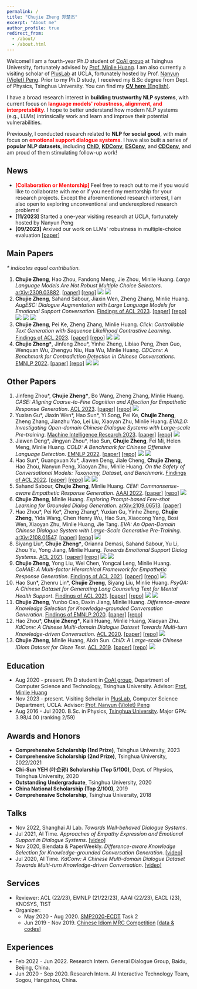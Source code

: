 ```yaml
---
permalink: /
title: "Chujie Zheng 郑楚杰"
excerpt: "About me"
author_profile: true
redirect_from: 
  - /about/
  - /about.html
---
```


Welcome! I am a fourth-year Ph.D student of [CoAI group](http://coai.cs.tsinghua.edu.cn/) at Tsinghua University, fortunately advised by [Prof. Minlie Huang](http://coai.cs.tsinghua.edu.cn/hml/). I am also currently a visiting scholar of [PlusLab](https://vnpeng.net/) at UCLA, fortunately hosted by Prof. [Nanyun (Violet) Peng](https://vnpeng.net/). Prior to my Ph.D study, I received my B.Sc degree from Dept. of Physics, Tsinghua University. You can find my [**CV here** (English)](./cv_chujie_en.pdf).

I have a broad research interest in **building trustworthy NLP systems**, with current focus on **<font color=red>language models' robustness, alignment, and interpretability</font>**. I hope to better understand how modern NLP systems (e.g., LLMs) intrinsically work and learn and improve their potential vulnerabilities.

Previously, I conducted research related to **NLP for social good**, with main focus on **<font color=red>emotional support dialogue systems</font>**. I have also built a series of **popular NLP datasets**, including [**ChID**](https://github.com/thu-coai/ChID-Dataset), [**KDConv**](https://github.com/thu-coai/KdConv), [**ESConv**](https://github.com/thu-coai/Emotional-Support-Conversation), and [**CDConv**](https://github.com/thu-coai/CDConv), and am proud of them stimulating follow-up work!

## News

* **<font color=red>[Collaboration or Mentorship]</font>** Feel free to reach out to me if you would like to collaborate with me or if you need my mentorship for your research projects. Except the aforementioned research interest, I am also open to exploring unconventional and underexplored research problems!
* **[11/2023]** Started a one-year visiting research at UCLA, fortunately hosted by Nanyun Peng
* **[09/2023]** Arxived our work on LLMs' robustness in multiple-choice evaluation [[paper]](https://arxiv.org/abs/2309.03882)

## Main Papers

*\* indicates equal contribution.*

1. **Chujie Zheng**, Hao Zhou, Fandong Meng, Jie Zhou, Minlie Huang. *Large Language Models Are Not Robust Multiple Choice Selectors*. <u>arXiv:2309.03882</u>. [[paper]](https://arxiv.org/abs/2309.03882) [[repo]](https://github.com/thu-coai/LLM-MCQ-Bias) ![](https://img.shields.io/badge/robustness-blue) ![](https://img.shields.io/badge/LLM-purple)
2. **Chujie Zheng**, Sahand Sabour, Jiaxin Wen, Zheng Zhang, Minlie Huang. *AugESC: Dialogue Augmentation with Large Language Models for Emotional Support Conversation*. <u>Findings of ACL 2023</u>. [[paper]](https://arxiv.org/abs/2202.13047) [[repo]](https://github.com/thu-coai/AugESC) ![](https://img.shields.io/badge/robustness-blue) ![](https://img.shields.io/badge/LLM-purple) ![](https://img.shields.io/badge/dataset-yellow)
3. **Chujie Zheng**, Pei Ke, Zheng Zhang, Minlie Huang. *Click: Controllable Text Generation with Sequence Likelihood Contrastive Learning*. <u>Findings of ACL 2023</u>. [[paper]](https://arxiv.org/abs/2306.03350) [[repo]](https://github.com/thu-coai/Click) ![](https://img.shields.io/badge/robustness-blue) ![](https://img.shields.io/badge/alignment-red)
4. **Chujie Zheng\***, Jinfeng Zhou\*, Yinhe Zheng, Libiao Peng, Zhen Guo, Wenquan Wu, Zhengyu Niu, Hua Wu, Minlie Huang. *CDConv: A Benchmark for Contradiction Detection in Chinese Conversations*. <u>EMNLP 2022</u>. [[paper]](https://arxiv.org/abs/2210.08511) [[repo]](https://github.com/thu-coai/CDConv) ![](https://img.shields.io/badge/robustness-blue) ![](https://img.shields.io/badge/dataset-yellow)

## Other Papers

1. Jinfeng Zhou\*, **Chujie Zheng\***, Bo Wang, Zheng Zhang, Minlie Huang. *CASE: Aligning Coarse-to-Fine Cognition and Affection for Empathetic Response Generation*. <u>ACL 2023</u>. [[paper]](https://arxiv.org/abs/2208.08845) [[repo]](https://github.com/jfzhouyoo/CASE) ![](https://img.shields.io/badge/social_good-green)
2. Yuxian Gu\*, Jiaxin Wen\*, Hao Sun\*, Yi Song, Pei Ke, **Chujie Zheng**, Zheng Zhang, Jianzhu Yao, Lei Liu, Xiaoyan Zhu, Minlie Huang. *EVA2.0: Investigating Open-domain Chinese Dialogue Systems with Large-scale Pre-training*. <u>Machine Intelligence Research 2023</u>. [[paper]](https://arxiv.org/abs/2203.09313) [[repo]](https://github.com/thu-coai/EVA) ![](https://img.shields.io/badge/LLM-purple)
3. Jiawen Deng\*, Jingyan Zhou\*, Hao Sun, **Chujie Zheng**, Fei Mi, Helen Meng, Minlie Huang. *COLD: A Benchmark for Chinese Offensive Language Detection*. <u>EMNLP 2022</u>. [[paper]](https://arxiv.org/abs/2201.06025) [[repo]](https://github.com/thu-coai/COLDataset) ![](https://img.shields.io/badge/alignment-red) ![](https://img.shields.io/badge/dataset-yellow)
4. Hao Sun\*, Guangxuan Xu\*, Jiawen Deng, Jiale Cheng, **Chujie Zheng**, Hao Zhou, Nanyun Peng, Xiaoyan Zhu, Minlie Huang. *On the Safety of Conversational Models: Taxonomy, Dataset, and Benchmark*. <u>Findings of ACL 2022</u>. [[paper]](https://arxiv.org/abs/2110.08466) [[repo]](https://github.com/thu-coai/DiaSafety) ![](https://img.shields.io/badge/alignment-red) ![](https://img.shields.io/badge/dataset-yellow)
5. Sahand Sabour, **Chujie Zheng**, Minlie Huang. *CEM: Commonsense-aware Empathetic Response Generation*. <u>AAAI 2022</u>. [[paper]](https://arxiv.org/abs/2109.05739) [[repo]](https://github.com/Sahandfer/CEM) ![](https://img.shields.io/badge/social_good-green)
6. **Chujie Zheng**, Minlie Huang. *Exploring Prompt-based Few-shot Learning for Grounded Dialog Generation*. <u>arXiv:2109.06513</u>. [[paper]](https://arxiv.org/abs/2109.06513)
7. Hao Zhou\*, Pei Ke\*, Zheng Zhang\*, Yuxian Gu, Yinhe Zheng, **Chujie Zheng**, Yida Wang, Chen Henry Wu, Hao Sun, Xiaocong Yang, Bosi Wen, Xiaoyan Zhu, Minlie Huang, Jie Tang. *EVA: An Open-Domain Chinese Dialogue System with Large-Scale Generative Pre-Training*. <u>arXiv:2108.01547</u>. [[paper]](https://arxiv.org/abs/2108.01547) [[repo]](https://github.com/thu-coai/EVA) ![](https://img.shields.io/badge/LLM-purple)
8. Siyang Liu\*, **Chujie Zheng\***, Orianna Demasi, Sahand Sabour, Yu Li, Zhou Yu, Yong Jiang, Minlie Huang. *Towards Emotional Support Dialog Systems*. <u>ACL 2021</u>. [[paper]](https://arxiv.org/abs/2106.01144) [[repo]](https://github.com/thu-coai/Emotional-Support-Conversation) ![](https://img.shields.io/badge/social_good-green) ![](https://img.shields.io/badge/dataset-yellow)
9. **Chujie Zheng**, Yong Liu, Wei Chen, Yongcai Leng, Minlie Huang. *CoMAE: A Multi-factor Hierarchical Framework for Empathetic Response Generation*. <u>Findings of ACL 2021</u>. [[paper]](https://arxiv.org/abs/2105.08316) [[repo]](https://github.com/thu-coai/CoMAE) ![](https://img.shields.io/badge/social_good-green)
10. Hao Sun\*, Zhenru Lin\*, **Chujie Zheng**, Siyang Liu, Minlie Huang. *PsyQA: A Chinese Dataset for Generating Long Counseling Text for Mental Health Support*. <u>Findings of ACL 2021</u>. [[paper]](https://arxiv.org/abs/2106.01702) [[repo]](https://github.com/thu-coai/PsyQA) ![](https://img.shields.io/badge/social_good-green) ![](https://img.shields.io/badge/dataset-yellow)
11. **Chujie Zheng**, Yunbo Cao, Daxin Jiang, Minlie Huang. *Difference-aware Knowledge Selection for Knowledge-grounded Conversation Generation*. <u>Findings of EMNLP 2020</u>. [[paper]](https://arxiv.org/abs/2009.09378) [[repo]](https://github.com/thu-coai/DiffKS)
12. Hao Zhou\*, **Chujie Zheng\***, Kaili Huang, Minlie Huang, Xiaoyan Zhu. *KdConv: A Chinese Multi-domain Dialogue Dataset Towards Multi-turn Knowledge-driven Conversation*. <u>ACL 2020</u>. [[paper]](https://arxiv.org/abs/2004.04100) [[repo]](https://github.com/thu-coai/KdConv) ![](https://img.shields.io/badge/dataset-yellow)
13. **Chujie Zheng**, Minlie Huang, Aixin Sun. *ChID: A Large-scale Chinese IDiom Dataset for Cloze Test*. <u>ACL 2019</u>. [[paper]](https://arxiv.org/abs/1906.01265) [[repo]](https://github.com/thu-coai/ChID-Dataset) ![](https://img.shields.io/badge/dataset-yellow)

## Education

- Aug 2020 - present. Ph.D student in [CoAI group](http://coai.cs.tsinghua.edu.cn/), Department of Computer Science and Technology, Tsinghua University. Advisor: [Prof. Minlie Huang](http://coai.cs.tsinghua.edu.cn/hml/)
- Nov 2023 - present. Visiting Scholar in [PlusLab](https://vnpeng.net/), Computer Science Department, UCLA. Advisor: [Prof. Nanyun (Violet) Peng](https://vnpeng.net/)
- Aug 2016 - Jul 2020. B.Sc. in Physics, [Tsinghua University](https://www.tsinghua.edu.cn/). Major GPA: 3.98/4.00 (ranking 2/59)

## Awards and Honors

- **Comprehensive Scholarship (1nd Prize)**, Tsinghua University, 2023
- **Comprehensive Scholarship (2nd Prize)**, Tsinghua University, 2022/2021
- **Chi-Sun YEH (叶企孙) Scholarship (Top 5/100)**, Dept. of Physics, Tsinghua University, 2020
- **Outstanding Undergraduate**, Tsinghua University, 2020
- **China National Scholarship (Top 2/100)**, 2019
- **Comprehensive Scholarship**, Tsinghua University, 2018

## Talks

- Nov 2022, Shanghai AI Lab. *Towards Well-behaved Dialogue Systems*.
- Jul 2021, AI Time. *Approaches of Empathy Expression and Emotional Support in Dialogue Systems*. [[video]](https://www.bilibili.com/video/BV1YB4y1N7L7/)
- Nov 2020, Biendata & PaperWeekly. *Difference-aware Knowledge Selection for Knowledge-grounded Conversation Generation*. [[video]](https://www.bilibili.com/video/BV1fZ4y137UJ/)
- Jul 2020, AI Time. *KdConv: A Chinese Multi-domain Dialogue Dataset Towards Multi-turn Knowledge-driven Conversation*. [[video]](https://www.bilibili.com/video/BV1g54y1D7TG/)

## Services

- Reviewer: ACL (22/23), EMNLP (21/22/23), AAAI (22/23), EACL (23), KNOSYS, TIST
- Organizer:
  - May 2020 - Aug 2020. [SMP2020-ECDT](https://smp2020.aconf.cn/smp.html#3) Task 2
  - Jun 2019 - Nov 2019. [Chinese Idiom MRC Competition](https://biendata.com/competition/idiom/) [[data & codes]](https://github.com/thu-coai/ChID-Dataset/tree/master/Competition)

## Experiences

- Feb 2022 - Jun 2022. Research Intern. General Dialogue Group, Baidu, Beijing, China.
- Jun 2020 - Sep 2020. Research Intern. AI Interactive Technology Team, Sogou, Hangzhou, China.
